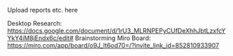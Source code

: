 Upload reports etc. here

Desktop Research: https://docs.google.com/document/d/1rU3_MLRNPEPyCUfDeXhhJbtLzxfcYYkY4iM8jEndx6c/edit#
Brainstorming Miro Board: https://miro.com/app/board/o9J_lt6od70=/?invite_link_id=852810933907
